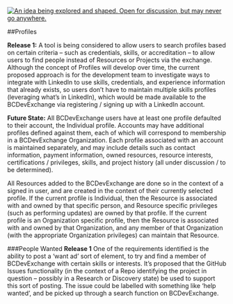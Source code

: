 <a rel="research" href="https://github.com/BCDevExchange/docs/wiki/Project-States"><img alt="An idea being explored and shaped. Open for discussion, but may never go anywhere." style="border-width:0" src="https://img.shields.io/badge/BCDevExchange-Research-red.svg" title="An idea being explored and shaped. Open for discussion, but may never go anywhere." /></a>

##Profiles

**Release 1:** A tool is being considered to allow users to search profiles based on certain criteria – such as credentials, skills, or accreditation – to allow users to find people instead of Resources or Projects via the exchange. Although the concept of Profiles will develop over time, the current proposed approach is for the development team to investigate ways to integrate with LinkedIn to use skills, credentials, and experience information that already exists, so users don’t have to maintain multiple skills profiles (leveraging what’s in LinkedIn), which would be made available to the BCDevExchange via registering / signing up with a LinkedIn account.  

**Future State:** All BCDevExchange users have at least one profile defaulted to their account, the Individual profile. Accounts may have additional profiles defined against them, each of which will correspond to membership in a BCDevExchange Organization. Each profile associated with an account is maintained separately, and may include details such as contact information, payment information, owned resources, resource interests, certifications / privileges, skills, and project history (all under discussion / to be determined). 
 
All Resources added to the BCDevExchange are done so in the context of a signed in user, and are created in the context of their currently selected profile. If the current profile is Individual, then the Resource is associated with and owned by that specific person, and Resource specific privileges (such as performing updates) are owned by that profile. If the current profile is an Organization specific profile, then the Resource is associated with and owned by that Organization, and any member of that Organization (with the appropriate Organization privileges) can maintain that Resource. 

###People Wanted
**Release 1** One of the requirements identified is the ability to post a ‘want ad’ sort of element, to try and find a member of BCDevExchange with certain skills or interests. It’s proposed that the GitHub Issues functionality (in the context of a Repo identifying the project in question – possibly in a Research or Discovery state) be used to support this sort of posting. The issue could be labelled with something like ‘help wanted’, and be picked up through a search function on BCDevExchange. 
